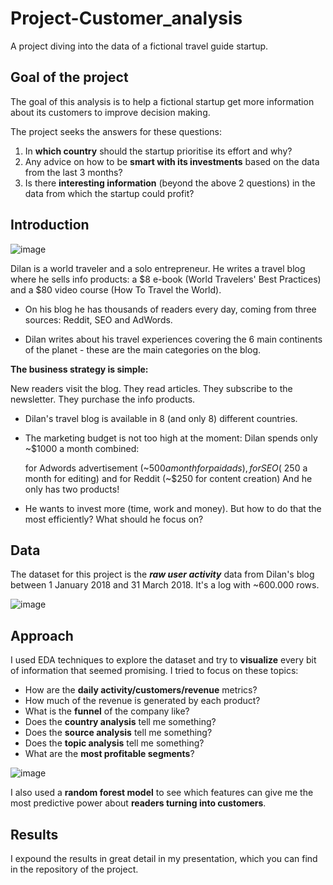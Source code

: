 # Project-Customer_analysis
A project diving into the data of a fictional travel guide startup.

## Goal of the project
The goal of this analysis is to help a fictional startup get more information about its customers to improve decision making.

The project seeks the answers for these questions:
1. In **which country** should the startup prioritise its effort and why?
2. Any advice on how to be **smart with its investments** based on the data from the last 3 months?
3. Is there **interesting information** (beyond the above 2 questions) in the data from which the startup could profit?

## Introduction
![image](https://user-images.githubusercontent.com/89580600/130977361-febad1fc-2c89-4b20-8e63-77c7b0e05057.png)

Dilan is a world traveler and a solo entrepreneur. He writes a travel blog where he sells info products: a $8 e-book (World Travelers' Best Practices) and a $80 video course (How To Travel the World).

- On his blog he has thousands of readers every day, coming from three sources: Reddit, SEO and AdWords.

- Dilan writes about his travel experiences covering the 6 main continents of the planet - these are the main categories on the blog.

**The business strategy is simple:**

New readers visit the blog.
They read articles.
They subscribe to the newsletter.
They purchase the info products.

- Dilan's travel blog is available in 8 (and only 8) different countries.

- The marketing budget is not too high at the moment: Dilan spends only ~$1000 a month combined:

  for Adwords advertisement (~$500 a month for paid ads),
  for SEO (~$250 a month for editing) and
  for Reddit (~$250 for content creation)
  And he only has two products!

- He wants to invest more (time, work and money). But how to do that the most efficiently? What should he focus on?
## Data

The dataset for this project is the ***raw user activity*** data from Dilan's blog between 1 January 2018 and 31 March 2018. It's a log with ~600.000 rows.

![image](https://user-images.githubusercontent.com/89580600/130978648-5c2f3d59-41fe-4d7d-bcf0-4d5671cf5d2a.png)

## Approach

I used EDA techniques to explore the dataset and try to **visualize** every bit of information that seemed promising.
I tried to focus on these topics:
- How are the **daily activity/customers/revenue** metrics?
- How much of the revenue is generated by each product?
- What is the **funnel** of the company like?
- Does the **country analysis** tell me something?
- Does the **source analysis** tell me something?
- Does the **topic analysis** tell me something?
- What are the **most profitable segments**?

![image](https://user-images.githubusercontent.com/89580600/130980286-70326c7f-9e62-4e0b-b78d-7928976ee037.png)

I also used a **random forest model** to see which features can give me the most predictive power about **readers turning into customers**.

## Results

I expound the results in great detail in my presentation, which you can find in the repository of the project.
